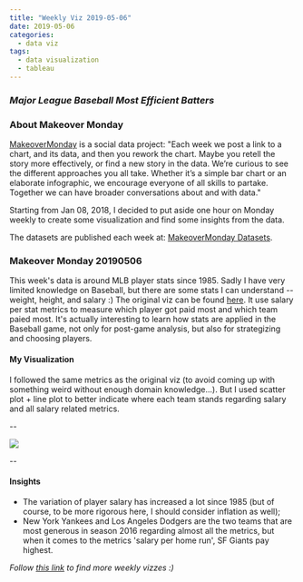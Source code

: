 ```yaml
---
title: "Weekly Viz 2019-05-06"
date: 2019-05-06
categories:
  - data viz
tags:
  - data visualization
  - tableau
---
```


### *Major League Baseball Most Efficient Batters*


### About Makeover Monday

[MakeoverMonday](http://www.makeovermonday.co.uk/) is a social data project:
"Each week we post a link to a chart, and its data, and then you rework the chart.
Maybe you retell the story more effectively, or find a new story in the data.
We’re curious to see the different approaches you all take. Whether it’s a simple bar chart or an elaborate infographic, we encourage everyone of all skills to partake.
Together we can have broader conversations about and with data."

Starting from Jan 08, 2018, I decided to put aside one hour on Monday weekly to create some visualization and find some insights from the data.

The datasets are published each week at: [MakeoverMonday Datasets](http://www.makeovermonday.co.uk/data/).

### Makeover Monday 20190506

This week's data is around MLB player stats since 1985. Sadly I have very limited knowledge on Baseball, but there are some stats I can understand -- weight, height, and salary :) The original viz can be found [here](https://visual.ly/community/infographic/sports/mlb-hitting-stats-2013). It use salary per stat metrics to measure which player got paid most and which team paied most. It's actually interesting to learn how stats are applied in the Baseball game, not only for post-game analysis, but also for strategizing and choosing players.  

#### My Visualization

I followed the same metrics as the original viz (to avoid coming up with something weird without enough domain knowledge...). But I used scatter plot + line plot to better indicate where each team stands regarding salary and all salary related metrics.  

--  
<div class='tableauPlaceholder' id='viz1557194124241' style='position: relative'>
<noscript><a href='#'>
  <img alt=' ' src='https:&#47;&#47;public.tableau.com&#47;static&#47;images&#47;ma&#47;makeovermonday0506&#47;MLBTeamSalary&#47;1_rss.png' style='border: none' />
</a></noscript>
<object class='tableauViz'  style='display:none;'>
  <param name='host_url' value='https%3A%2F%2Fpublic.tableau.com%2F' />
  <param name='embed_code_version' value='3' /> 
  <param name='site_root' value='' />
  <param name='name' value='makeovermonday0506&#47;MLBTeamSalary' />
  <param name='tabs' value='no' />
  <param name='toolbar' value='yes' />
  <param name='static_image' value='https:&#47;&#47;public.tableau.com&#47;static&#47;images&#47;ma&#47;makeovermonday0506&#47;MLBTeamSalary&#47;1.png' />
  <param name='animate_transition' value='yes' />
  <param name='display_static_image' value='yes' />
  <param name='display_spinner' value='yes' />
  <param name='display_overlay' value='yes' />
  <param name='display_count' value='yes' />
</object></div>              
<script type='text/javascript'>          
  var divElement = document.getElementById('viz1557194124241');       
  var vizElement = divElement.getElementsByTagName('object')[0];        
  vizElement.style.width='800px';vizElement.style.height='627px';       
  var scriptElement = document.createElement('script');                  
  scriptElement.src = 'https://public.tableau.com/javascripts/api/viz_v1.js';    
  vizElement.parentNode.insertBefore(scriptElement, vizElement);              
</script>
  
--  

#### Insights
* The variation of player salary has increased a lot since 1985 (but of course, to be more rigorous here, I should consider inflation as well);   
* New York Yankees and Los Angeles Dodgers are the two teams that are most generous in season 2016 regarding almost all the metrics, but when it comes to the metrics 'salary per home run', SF Giants pay highest.  


*Follow [this link](https://yudong-94.github.io/personal-website/project/MakeOverMonday2019/) to find more weekly vizzes :)*